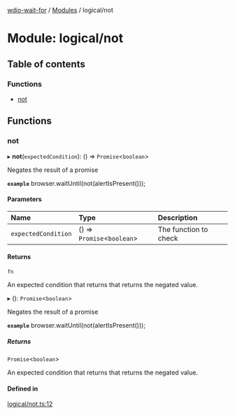[wdio-wait-for](../README.md) / [Modules](../modules.md) / logical/not

# Module: logical/not

## Table of contents

### Functions

- [not](logical_not.md#not)

## Functions

### not

▸ **not**(`expectedCondition`): () => `Promise`<`boolean`\>

Negates the result of a promise

**`example`**
browser.waitUntil(not(alertIsPresent()));

#### Parameters

| Name | Type | Description |
| :------ | :------ | :------ |
| `expectedCondition` | () => `Promise`<`boolean`\> | The function to check |

#### Returns

`fn`

An expected condition that returns that returns the negated value.

▸ (): `Promise`<`boolean`\>

Negates the result of a promise

**`example`**
browser.waitUntil(not(alertIsPresent()));

##### Returns

`Promise`<`boolean`\>

An expected condition that returns that returns the negated value.

#### Defined in

[logical/not.ts:12](https://github.com/webdriverio-community/wdio-wait-for/blob/5d4c2b2/src/logical/not.ts#L12)
